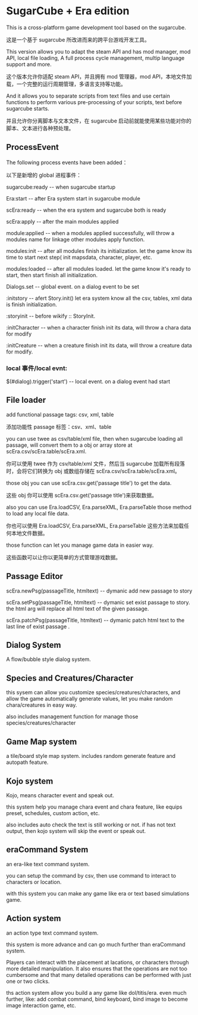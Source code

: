# SugarCube + Era edition

This is a cross-platform game development tool based on the sugarcube.

这是一个基于 sugarcube 所改进而来的跨平台游戏开发工具。

This version allows you to adapt the steam API and has mod manager, mod API, local file loading, A full process cycle management, multip language support and more.

这个版本允许你适配 steam API，并且拥有 mod 管理器，mod API，本地文件加载，一个完整的运行周期管理，多语言支持等功能。

And it allows you to separate scripts from text files and use certain functions to perform various pre-processing of your scripts, text before sugarcube starts.

并且允许你分离脚本与文本文件，在 sugarcube 启动前就能使用某些功能对你的脚本、文本进行各种预处理。

## ProcessEvent

The following process events have been added：

以下是新增的 global 进程事件：

sugarcube:ready -- when sugarcube startup

Era:start -- after Era system start in sugarcube module

scEra:ready -- when the era system and sugarcube both is ready

scEra:apply -- after the main modules applied

module:applied -- when a modules applied successfully, will throw a modules name for linkage other modules apply function.

modules:init -- after all modules finish its initialization. let the game know its time to start next step( init mapsdata, character, player, etc.

modules:loaded -- after all modules loaded. let the game know it's ready to start, then start finish all initialization.

Dialogs.set -- global event. on a dialog event to be set

:initstory -- afert Story.init() let era system know all the csv, tables, xml data is finish initialization.

:storyinit -- before wikify :: StoryInit.

:initCharacter -- when a character finish init its data, will throw a chara data for modify

:initCreature -- when a creature finish init its data, will throw a creature data for modify.

### local 事件/local evnt:

$(#dialog).trigger('start') -- local event. on a dialog event had start

## File loader

add functional passage tags: csv, xml, table

添加功能性 passage 标签：csv、xml、table

you can use twee as csv/table/xml file, then when sugarcube loading all passage, will convert them to a obj or array store at scEra.csv/scEra.table/scEra.xml.

你可以使用 twee 作为 csv/table/xml 文件，然后当 sugarcube 加载所有段落时，会将它们转换为 obj 或数组存储在 scEra.csv/scEra.table/scEra.xml。

those obj you can use scEra.csv.get('passage title') to get the data.

这些 obj 你可以使用 scEra.csv.get('passage title')来获取数据。

also you can use Era.loadCSV, Era.parseXML, Era.parseTable those method to load any local file data.

你也可以使用 Era.loadCSV, Era.parseXML, Era.parseTable 这些方法来加载任何本地文件数据。

those function can let you manage game data in easier way.

这些函数可以让你以更简单的方式管理游戏数据。

## Passage Editor

scEra.newPsg(passageTitle, htmltext) -- dymanic add new passage to story

scEra.setPsg(passageTitle, htmltext) -- dymanic set exist passage to story. the html arg will replace all html text of the given passage.

scEra.patchPsg(passageTitle, htmltext) -- dymanic patch html text to the last line of exist passage .

## Dialog System

A flow/bubble style dialog system.

## Species and Creatures/Character

this sysem can allow you customize species/creatures/characters, and allow the game automatically generate values, let you make random chara/creatures in easy way.

also includes management function for manage those species/creatures/character

## Game Map system

a tile/board style map system. includes random generate feature and autopath feature.

## Kojo system

Kojo, means character event and speak out.

this system help you manage chara event and chara feature, like equips preset, schedules, custom action, etc.

also includes auto check the text is still working or not. if has not text output, then kojo system will skip the event or speak out.

## eraCommand System

an era-like text command system.

you can setup the command by csv, then use command to interact to characters or location.

with this system you can make any game like era or text based simulations game.

## Action system

an action type text command system.

this system is more advance and can go much further than eraCommand system.

Players can interact with the placement at lacations, or characters through more detailed manipulation. It also ensures that the operations are not too cumbersome and that many detailed operations can be performed with just one or two clicks.

ths action system allow you build a any game like dol/titis/era.
even much further, like: add combat command, bind keyboard, bind image to become image interaction game, etc.
